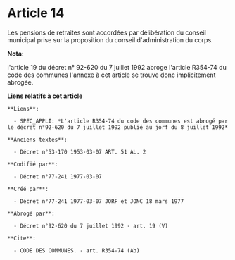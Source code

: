 # Article 14

Les pensions de retraites sont accordées par délibération du conseil municipal prise sur la proposition du conseil
d'administration du corps.

**Nota:**

l'article 19 du décret n° 92-620 du 7 juillet 1992 abroge l'article R354-74 du code des communes l'annexe à cet article se
trouve donc implicitement abrogée.

**Liens relatifs à cet article**

	**Liens**:

	  - SPEC_APPLI: *L'article R354-74 du code des communes est abrogé par le décret n°92-620 du 7 juillet 1992 publié au jorf du 8 juillet 1992*

	**Anciens textes**:

	  - Décret n°53-170 1953-03-07 ART. 51 AL. 2

	**Codifié par**:

	  - Décret n°77-241 1977-03-07

	**Créé par**:

	  - Décret n°77-241 1977-03-07 JORF et JONC 18 mars 1977

	**Abrogé par**:

	  - Décret n°92-620 du 7 juillet 1992 - art. 19 (V)

	**Cite**:

	  - CODE DES COMMUNES. - art. R354-74 (Ab)
